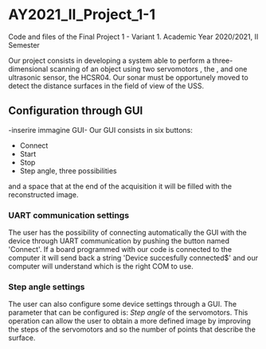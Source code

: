 # AY2021_II_Project_1-1
Code and files of the Final Project 1 - Variant 1. Academic Year 2020/2021, II Semester

Our project consists in developing a system able to perform a three-dimensional scanning of an object using two servomotors , the , and one ultrasonic sensor, the HCSR04. Our sonar must be opportunely moved to detect the distance surfaces in the field of view of the USS.

<h2>Configuration through GUI</h2>
-inserire immagine GUI-
Our GUI consists in six buttons: 
<ul>
  <li>Connect</li>
  <li>Start</li>
  <li>Stop</li>
  <li>Step angle, three possibilities</li>
</ul>
and a space that at the end of the acquisition it will be filled with the reconstructed image. 

<h3>UART communication settings</h3>

The user has the possibility of connecting automatically the GUI with the device through UART communication by pushing the button named 'Connect'. If a board programmed with our code is connected to the computer it will send back a string 'Device succesfully connected$' and our computer will understand which is the right COM to use.  


<h3>Step angle settings</h3>

The user can also configure some device settings through a GUI. The parameter that can be configured is: <em>Step angle</em> of the servomotors. This operation can allow the user to obtain a more defined image by improving the steps of the servomotors and so the number of points that describe the surface.